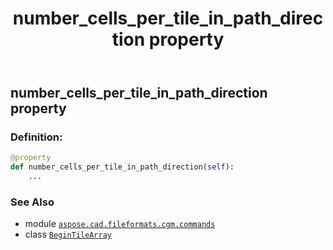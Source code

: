 ﻿---
title: number_cells_per_tile_in_path_direction property
second_title: Aspose.CAD for Python via .NET API References
description: 
type: docs
weight: 170
url: /python-net/aspose.cad.fileformats.cgm.commands/begintilearray/number_cells_per_tile_in_path_direction/
is_root: false
---

## number_cells_per_tile_in_path_direction property

### Definition:
```python
@property
def number_cells_per_tile_in_path_direction(self):
    ...
```

### See Also
* module [`aspose.cad.fileformats.cgm.commands`](../../)
* class [`BeginTileArray`](/cad/python-net/aspose.cad.fileformats.cgm.commands/begintilearray)
